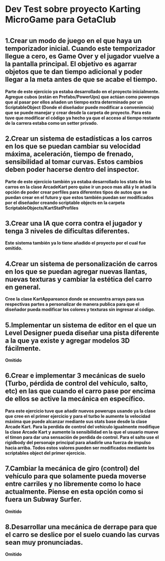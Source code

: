<h1>Dev Test sobre proyecto Karting MicroGame para GetaClub<h1>


<h2>1.Crear un modo de juego en el que haya un temporizador inicial. Cuando este temporizador llegue a cero, es Game Over y el jugador vuelve a la pantalla principal. El objetivo es agarrar objetos que te dan tiempo adicional y poder llegar a la meta antes de que se acabe el tiempo.</h2>


  <b>Parte de este ejercicio ya estaba desarrollado en el proyecto inicialmente. Agregue cubos (están en Prefabs/PowerUps) que actúan como powerups que al pasar por ellos añaden un tiempo extra determinado por un ScriptableObject (Donde el diseñador puede modificar a conveniencia) que se puede manejar y crear desde la carpeta de proyecto. Para esto tuve que modificar el código ya hecho ya que el acceso al tiempo restante de la carrera estaba como un setter privado.</b>


<h2>2.Crear un sistema de estadísticas a los carros en los que se puedan cambiar su velocidad máxima, aceleración, tiempo de frenado, sensibilidad al tomar curvas. Estos cambios deben poder hacerse dentro del inspector.</h2>


  <b>Parte de este ejercicio también ya estaba desarrollado los stats de los carros en la clase ArcadeKart pero quise ir un poco mas allá y le añadi la opción de poder crear perfiles para diferentes tipos de autos que se puedan crear en el futuro y que estos también puedan ser modificados por el diseñador creando scriptable objects en la carpeta ScriptableObjects/KartStatProfiles</b>


<h2>3.Crear una IA que corra contra el jugador y tenga 3 niveles de dificultas diferentes.</h2>


  <b>Este sistema también ya lo tiene añadido el proyecto por el cual fue omitido.</b>


<h2>4.Crear un sistema de personalización de carros en los que se puedan agregar nuevas llantas, nuevas texturas y cambiar la estética del carro en general.</h2>


  <b>Cree la clase KartAppareance donde se encuentra arrays para sus respectivas partes a personalizar de manera publica para que el diseñador pueda modificar los colores y texturas sin ingresar al código.</b>

<h2>5.Implementar un sistema de editor en el que un Level Designer pueda diseñar una pista diferente a la que ya existe y agregar modelos 3D fácilmente.</h2>

  <b>Omitido</b>



<h2>6.Crear e implementar 3 mecánicas de suelo (Turbo, pérdida de control del vehículo, salto, etc) en las que cuando el carro pase por encima de ellos se active la mecánica en específico.</h2>


  <b>Para este ejercicio tuve que añadir nuevos powerups usando ya la clase que cree en el primer ejercicio y para el turbo le aumente la velocidad máxima que puede alcanzar mediante sus stats base desde la clase Arcade Kart. Para la perdida de control del vehiculo igualmente modifique la clase Arcade Kart y aumente la sensibilidad en la que el usuario mueve el timon para dar una sensación de perdida de control. Para el salto use el rigidbody del personaje principal para añadirle una fuerza de impulso hacia arriba. Todos estos valores pueden ser modificados mediante los scriptables object del primer ejercicio.</b>


<h2>7.Cambiar la mecánica de giro (control) del vehículo para que solamente pueda moverse entre carriles y no libremente como lo hace actualmente. Piense en esta opción como si fuera un Subway Surfer.</h2>

  <b>Omitido</b>

<h2>8.Desarrollar una mecánica de derrape para que el carro se deslice por el suelo cuando las curvas sean muy pronunciadas.</h2>

  <b>Omitido</b>
